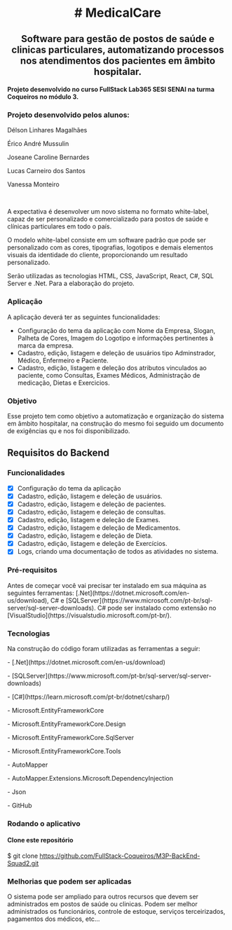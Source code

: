 
<h1 align="center"> 
	 # MedicalCare 
</h1>

<h2 align="center">Software para gestão de postos de saúde e clinicas particulares, automatizando processos nos atendimentos dos pacientes em âmbito hospitalar.</h2>


<h4>Projeto desenvolvido no curso FullStack Lab365 SESI SENAI na turma Coqueiros no módulo 3.</h4>
<h3>Projeto desenvolvido pelos alunos:</h3>
<p>Délson Linhares Magalhães</p>
<p>Érico André Mussulin</p>
<p>Joseane Caroline Bernardes</p>
<p>Lucas Carneiro dos Santos</p>
<p>Vanessa Monteiro</p>
<p> </p>
<p>A expectativa é desenvolver um novo sistema no formato white-label, capaz de ser personalizado e comercializado para postos de saúde e clínicas particulares em todo o
país.</p>
<p>O modelo white-label consiste em um software padrão que pode ser personalizado com as cores, tipografias, logotipos e demais elementos visuais da identidade do cliente,
proporcionando um resultado personalizado.</p>
<p>Serão utilizadas as tecnologias HTML, CSS, JavaScript, React, C#, SQL Server e .Net. Para a elaboração do projeto.</p>

### Aplicação
A aplicação deverá ter as seguintes funcionalidades:
  -  Configuração do tema da aplicação com Nome da Empresa, Slogan, Palheta de Cores, Imagem do Logotipo e informações pertinentes à marca da empresa.
  -  Cadastro, edição, listagem e deleção de usuários tipo Adminstrador, Médico, Enfermeiro e Paciente.
  -  Cadastro, edição, listagem e deleção dos atributos vinculados ao paciente, como Consultas, Exames Médicos, Administração de medicação, Dietas e Exercicios.

### Objetivo

Esse projeto tem como objetivo a automatização e organização do sistema em âmbito hospitalar, na construção do mesmo foi seguido um documento de exigências qu e nos foi disponibilizado.


<h2>Requisitos do Backend</h2>


### Funcionalidades

- [x] Configuração do tema da aplicação
- [x] Cadastro, edição, listagem e deleção de usuários.
- [x] Cadastro, edição, listagem e deleção de pacientes.
- [x] Cadastro, edição, listagem e deleção de consultas.
- [x] Cadastro, edição, listagem e deleção de Exames.
- [x] Cadastro, edição, listagem e deleção de Medicamentos.
- [x] Cadastro, edição, listagem e deleção de Dieta.
- [x] Cadastro, edição, listagem e deleção de Exercícios.
- [x] Logs, criando uma documentação de todos as atividades no sistema.

### Pré-requisitos

<p>Antes de começar você vai precisar ter instalado em sua máquina as seguintes ferramentas:
[.Net](https://dotnet.microsoft.com/en-us/download), C# e [SQLServer](https://www.microsoft.com/pt-br/sql-server/sql-server-downloads). C# pode ser instalado como extensão no [VisualStudio](https://visualstudio.microsoft.com/pt-br/).</p>

### Tecnologias
<p>Na construção do código foram utilizadas as ferramentas a seguir:</p>
<p>- [.Net](https://dotnet.microsoft.com/en-us/download)</p>
<p>- [SQLServer](https://www.microsoft.com/pt-br/sql-server/sql-server-downloads)</p>
<p>- [C#](https://learn.microsoft.com/pt-br/dotnet/csharp/)</p>
<p>- Microsoft.EntityFrameworkCore</p>
<p>- Microsoft.EntityFrameworkCore.Design</p>
<p>- Microsoft.EntityFrameworkCore.SqlServer</p>
<p>- Microsoft.EntityFrameworkCore.Tools</p>
<p>- AutoMapper</p>
<p>- AutoMapper.Extensions.Microsoft.DependencyInjection</p>
<p>- Json</p>
<p>- GitHub</p>




### Rodando o aplicativo
#### Clone este repositório
$ git clone <https://github.com/FullStack-Coqueiros/M3P-BackEnd-Squad2.git>

### Melhorias que podem ser aplicadas
<p> O sistema pode ser ampliado para outros recursos que devem ser administrados em postos de saúde ou clinicas. Podem ser melhor administrados os funcionários, controle de estoque, serviços terceirizados, pagamentos dos médicos, etc...</p>
